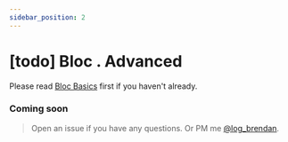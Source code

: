 ```yaml
---
sidebar_position: 2
---
```


# [todo] Bloc . Advanced

Please read [Bloc Basics](/docs/blac-core/bloc-basics) first if you haven't already.

### Coming soon
> Open an issue if you have any questions.
> Or PM me [@log_brendan](https://twitter.com/log_brendan).